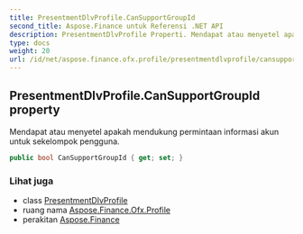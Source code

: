 ```yaml
---
title: PresentmentDlvProfile.CanSupportGroupId
second_title: Aspose.Finance untuk Referensi .NET API
description: PresentmentDlvProfile Properti. Mendapat atau menyetel apakah mendukung permintaan informasi akun untuk sekelompok pengguna.
type: docs
weight: 20
url: /id/net/aspose.finance.ofx.profile/presentmentdlvprofile/cansupportgroupid/
---
```

## PresentmentDlvProfile.CanSupportGroupId property

Mendapat atau menyetel apakah mendukung permintaan informasi akun untuk sekelompok pengguna.

```csharp
public bool CanSupportGroupId { get; set; }
```

### Lihat juga

* class [PresentmentDlvProfile](../)
* ruang nama [Aspose.Finance.Ofx.Profile](../../presentmentdlvprofile/)
* perakitan [Aspose.Finance](../../../)


